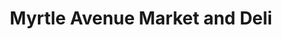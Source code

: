 ---
title: "Myrtle Avenue Market and Deli"
url: /eureka/myrtle-avenue-market-and-deli/
shop: Lebensmittel
---